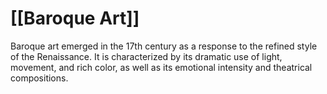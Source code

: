 # [[Baroque Art]]

Baroque art emerged in the 17th century as a response to the refined style of the Renaissance. It is characterized by its dramatic use of light, movement, and rich color, as well as its emotional intensity and theatrical compositions.